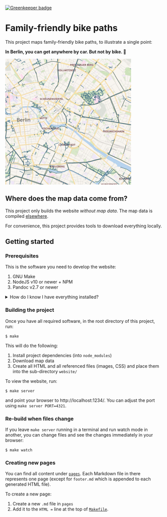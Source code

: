 [![Greenkeeper badge](https://badges.greenkeeper.io/awendt/familienradwege-website.svg)](https://greenkeeper.io/)

# Family-friendly bike paths

This project maps family-friendly bike paths, to illustrate a single point:

**In Berlin, you can get anywhere by car. But not by bike. 🚳**

[![Kartenausschnitt](images/map.jpg)](https://www.familienradwege.de)

## Where does the map data come from?

This project only builds the website _without map data_.
The map data is compiled [elsewhere](https://github.com/awendt/familienradwege).

For convenience, this project provides tools to download everything locally.

## Getting started

### Prerequisites

This is the software you need to develop the website:

1. GNU Make
2. NodeJS v10 or newer + NPM
3. Pandoc v2.7 or newer

<details>
<summary>How do I know I have everything installed?</summary>

Run the following, every line should have a check mark:

```bash
$ make check
✔ node
✔ npm
✔ pandoc
```
</details>

### Building the project

Once you have all required software, in the root directory of this project, run:

```
$ make
```

This will do the following:

1. Install project dependencies (into `node_modules`)
2. Download map data
3. Create all HTML and all referenced files (images, CSS) and place them into the sub-directory `website/`

To view the website, run:

```
$ make server
```

and point your browser to http://localhost:1234/.
You can adjust the port using `make server PORT=4321`.

### Re-build when files change

If you leave `make server` running in a terminal and run watch mode in another,
you can change files and see the changes immediately in your browser:

```
$ make watch
```

### Creating new pages

You can find all content under [`pages`](pages).
Each Markdown file in there represents one page
(except for `footer.md` which is appended to each generated HTML file).


To create a new page:

1. Create a new `.md` file in `pages`
2. Add it to the `HTML =` line at the top of [`Makefile`](Makefile).
